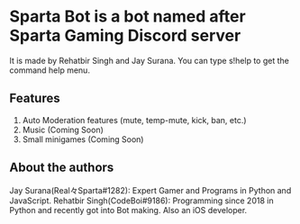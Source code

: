 # Sparta Bot is a bot named after Sparta Gaming Discord server
It is made by Rehatbir Singh and Jay Surana. You can type s!help to get the command help menu.

## Features
1. Auto Moderation features (mute, temp-mute, kick, ban, etc.)
2. Music (Coming Soon)
3. Small minigames (Coming Soon)

## About the authors
Jay Surana(Real々Sparta#1282): Expert Gamer and Programs in Python and JavaScript. 
Rehatbir Singh(CodeBoi#9186): Programming since 2018 in Python and recently got into Bot making. Also an iOS developer.

